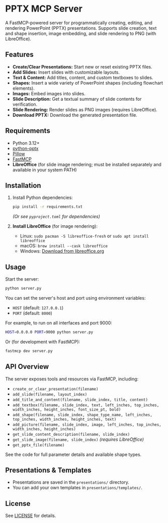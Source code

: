 # PPTX MCP Server

A FastMCP-powered server for programmatically creating, editing, and rendering PowerPoint (PPTX) presentations. Supports slide creation, text and shape insertion, image embedding, and slide rendering to PNG (with LibreOffice).

## Features

- **Create/Clear Presentations:** Start new or reset existing PPTX files.
- **Add Slides:** Insert slides with customizable layouts.
- **Text & Content:** Add titles, content, and custom textboxes to slides.
- **Shapes:** Insert a wide variety of PowerPoint shapes (including flowchart elements).
- **Images:** Embed images into slides.
- **Slide Description:** Get a textual summary of slide contents for verification.
- **Slide Rendering:** Render slides as PNG images (requires LibreOffice).
- **Download PPTX:** Download the generated presentation file.

## Requirements

- Python 3.12+
- [python-pptx](https://python-pptx.readthedocs.io/)
- [Pillow](https://python-pillow.org/)
- [FastMCP](https://github.com/ContextualAI/fastmcp)
- **LibreOffice** (for slide image rendering; must be installed separately and available in your system PATH)

## Installation

1. Install Python dependencies:
   ```bash
   pip install -r requirements.txt
   ```
   *(Or see `pyproject.toml` for dependencies)*

2. **Install LibreOffice** (for image rendering):
   - Linux: `sudo pacman -S libreoffice-fresh` or `sudo apt install libreoffice`
   - macOS: `brew install --cask libreoffice`
   - Windows: [Download from libreoffice.org](https://www.libreoffice.org/download/download/)

## Usage

Start the server:
```bash
python server.py
```

You can set the server's host and port using environment variables:
- `HOST` (default: `127.0.0.1`)
- `PORT` (default: `8000`)

For example, to run on all interfaces and port 9000:
```bash
HOST=0.0.0.0 PORT=9000 python server.py
```

Or (for development with FastMCP):
```bash
fastmcp dev server.py
```

## API Overview

The server exposes tools and resources via FastMCP, including:

- `create_or_clear_presentation(filename)`
- `add_slide(filename, layout_index)`
- `add_title_and_content(filename, slide_index, title, content)`
- `add_textbox(filename, slide_index, text, left_inches, top_inches, width_inches, height_inches, font_size_pt, bold)`
- `add_shape(filename, slide_index, shape_type_name, left_inches, top_inches, width_inches, height_inches, text)`
- `add_picture(filename, slide_index, image, left_inches, top_inches, width_inches, height_inches)`
- `get_slide_content_description(filename, slide_index)`
- `get_slide_image(filename, slide_index)` *(requires LibreOffice)*
- `get_pptx_file(filename)`

See the code for full parameter details and available shape types.

## Presentations & Templates

- Presentations are saved in the `presentations/` directory.
- You can add your own templates in `presentations/templates/`.

## License

See [LICENSE](LICENSE) for details.


